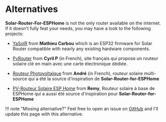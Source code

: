# Alternatives

**Solar-Router-For-ESPHome** is not the only router available on the internet.  
If it doesn't fully feat your needs, you may have a look to the following projects:

* [YaSolR](https://yasolr.carbou.me/) from **Mathieu Carbou** which is an ESP32 firmware for Solar Router compatible with nearly any existing hardware components. 

* [PvRouter](https://ota.apper-solaire.org/) from **Cyril P** (in French), site français qui propose un routeur solaire clé en main avec une carte électronique dédiée.

* [Routeur Photovoltaïque](f1atb.fr) from **André** (in French), routeur solaire multi-source qui a été la source d'inspiration de **Solar-Router-for-ESPHome**

* [PV-Routeur Solaire ESP Home](https://domo.rem81.com/index.php/2023/07/18/pv-routeur-solaire/) from **Remy**, Routeur solaire à base de ESPHome qui a aussi été source d'inspiration pour **Solar-Router-for-ESPHome**

!!! note "Missing alternative?"
    Feel free to open an issue on [GitHub](https://github.com/XavierBerger/Solar-Router-for-ESPHome/issues) and I'll update this page with this alternative.